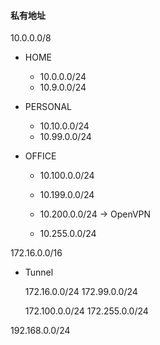 
#### 私有地址




10.0.0.0/8

* HOME
  - 10.0.0.0/24
  - 10.9.0.0/24

* PERSONAL
  - 10.10.0.0/24
  - 10.99.0.0/24

* OFFICE
  - 10.100.0.0/24
  - 10.199.0.0/24
  
  - 10.200.0.0/24 -> OpenVPN
  - 10.255.0.0/24

172.16.0.0/16

* Tunnel

    172.16.0.0/24
    172.99.0.0/24

    172.100.0.0/24
    172.255.0.0/24


192.168.0.0/24



